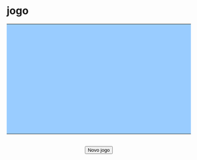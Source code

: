 # jogo
<html>
<head>
  <center><center>
<title>Jogo da Velha</title>
<style type="text/css">
<!--
.bla{
width: 100px;
height: 100px;
background: #99ccff;
font-size: 90px;
color: #f000;
cursor: pointer;
}
.ble{
background: #000066;
}
-->
</style>
<script language="JavaScript" type="text/javascript">
<!--
letra = "X";
 
function joga(celula){
    celulaclicada = document.getElementById(celula).innerHTML;
   if (celulaclicada == "X" || celulaclicada == "O"){
       alert("Opa, este quadrado já foi escolhido!");
   }else{
        document.getElementById(celula).innerHTML = letra;
        if (letra == "X"){
            letra = "O";
        }else{
            letra = "X";
        }
   }
}
 
function verif(){
   c11 = document.getElementById('cel11').innerHTML;
   c12 = document.getElementById('cel12').innerHTML;
   c13 = document.getElementById('cel13').innerHTML;
   c21 = document.getElementById('cel21').innerHTML;
   c22 = document.getElementById('cel22').innerHTML;
   c23 = document.getElementById('cel23').innerHTML;
   c31 = document.getElementById('cel31').innerHTML;
   c32 = document.getElementById('cel32').innerHTML;
   c33 = document.getElementById('cel33').innerHTML;
   if (((c11 != '') && (c12 != '') && (c13 != '') && (c11 == c12) && (c12 == c13)) || ((c11 != '') && (c22 != '') && (c33 != '') && (c11 == c22) && (c22 == c33)) || ((c11 != '') && (c21 != '') && (c31 != '') && (c11 == c21) && (c21 == c31)) || ((c21 != '') && (c22 != '') && (c23 != '') && (c21 == c22) && (c22 == c23)) || ((c31 != '') && (c32 != '') && (c33 != '') && (c31 == c32) && (c32 == c33)) || ((c12 != '') && (c22 != '') && (c32 != '') && (c12 == c22) && (c22 == c32)) || ((c13 != '') && (c23 != '') && (c33 != '') && (c13 == c23) && (c23 == c33)) || ((c31 != '') && (c22 != '') && (c13 != '') && (c31 == c22) && (c22 == c13))){
       alert('VocÃª ganhou! ParabÃ©ns campeÃ£o!');
      novo();
   }
}
 
function novo(){
    for (i=1; i<4; i++){
       for (j=1; j<4; j++){
          nomecelula = 'cel' + i + j
           document.getElementById(nomecelula).innerHTML = '';
      
      }
   }
}
 
 
//-->
</script>
 
</head>
<body>
<table class="ble">
 
<tr>
<td align="center" valign="middle" id="cel11" class="bla" onclick="joga(this.id);verif();"></td>
<td align="center" valign="middle" id="cel12" class="bla" onclick="joga(this.id);verif();"></td>
<td align="center" valign="middle" id="cel13" class="bla" onclick="joga(this.id);verif();"></td>
</tr>
 
<tr>
<td align="center" valign="middle" id="cel21" class="bla" onclick="joga(this.id);verif();"></td>
<td align="center" valign="middle" id="cel22" class="bla" onclick="joga(this.id);verif();"></td>
<td align="center" valign="middle" id="cel23" class="bla" onclick="joga(this.id);verif();"></td>
</tr>
 
<tr>
<td align="center" valign="middle" id="cel31" class="bla" onclick="joga(this.id);verif();"></td>
<td align="center" valign="middle" id="cel32" class="bla" onclick="joga(this.id);verif();"></td>
<td align="center" valign="middle" id="cel33" class="bla" onclick="joga(this.id);verif();"></td>
</tr>
 
</table>
<br><input type="button" name="limpar" value="Novo jogo" onclick="novo();" />
<center>
</body>
</html>
